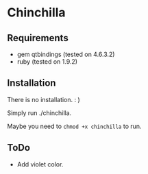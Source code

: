 Chinchilla
============

Requirements
------------
+ gem qtbindings (tested on 4.6.3.2)
+ ruby (tested on 1.9.2)

Installation
------------
There is no installation. : ) 

Simply run ./chinchilla.

Maybe you need to `chmod +x chinchilla` to run.


ToDo
------------
+ Add violet color.

